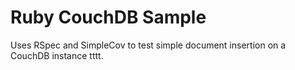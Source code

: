 Ruby CouchDB Sample
=====================


Uses RSpec and SimpleCov to test simple document insertion on a CouchDB instance tttt.


